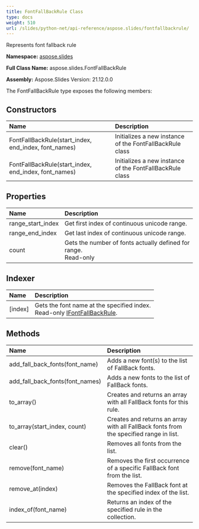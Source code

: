 ```yaml
---
title: FontFallBackRule Class
type: docs
weight: 510
url: /slides/python-net/api-reference/aspose.slides/fontfallbackrule/
---
```


Represents font fallback rule

**Namespace:** [aspose.slides](/slides/python-net/api-reference/aspose.slides/)

**Full Class Name:** aspose.slides.FontFallBackRule

**Assembly:**  Aspose.Slides Version: 21.12.0.0

The FontFallBackRule type exposes the following members:
## **Constructors**
|**Name**|**Description**|
| :- | :- |
|FontFallBackRule(start_index, end_index, font_names)|Initializes a new instance of the FontFallBackRule class|
|FontFallBackRule(start_index, end_index, font_names)|Initializes a new instance of the FontFallBackRule class|
## **Properties**
|**Name**|**Description**|
| :- | :- |
|range_start_index|Get first index of continuous unicode range.|
|range_end_index|Get last index of continuous unicode range.|
|count|Gets the number of fonts actually defined for range.<br/>            Read-only|
## **Indexer**
|**Name**|**Description**|
| :- | :- |
|[index]|Gets the font name at the specified index.<br/>            Read-only [IFontFallBackRule](/python-net/api-reference/aspose.slides/ifontfallbackrule/).|
## **Methods**
|**Name**|**Description**|
| :- | :- |
|add_fall_back_fonts(font_name)|Adds a new font(s) to the list of FallBack fonts.|
|add_fall_back_fonts(font_names)|Adds a new fonts to the list of FallBack fonts.|
|to_array()|Creates and returns an array with all FallBack fonts for this rule.|
|to_array(start_index, count)|Creates and returns an array with all FallBack fonts from the specified range in list.|
|clear()|Removes all fonts from the list.|
|remove(font_name)|Removes the first occurrence of a specific FallBack font from the list.|
|remove_at(index)|Removes the FallBack font at the specified index of the list.|
|index_of(font_name)|Returns an index of the specified rule in the collection.|

